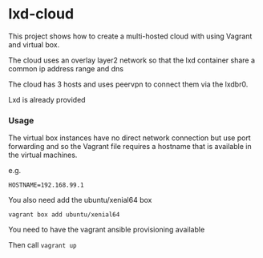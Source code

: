 # lxd-cloud

This project shows how to create a multi-hosted cloud with using Vagrant and virtual box.

The cloud uses an overlay layer2 network so that the lxd container share a common ip address range and dns

The cloud has 3 hosts and uses peervpn to connect them via the lxdbr0.

Lxd is already provided 

### Usage

The virtual box instances have no direct network connection but use port forwarding and so the Vagrant file requires a hostname that is available in the virtual machines.

e.g.
```
HOSTNAME=192.168.99.1
```

You also need add the ubuntu/xenial64 box

```
vagrant box add ubuntu/xenial64
```

You need to have the vagrant ansible provisioning available

Then call `vagrant up`